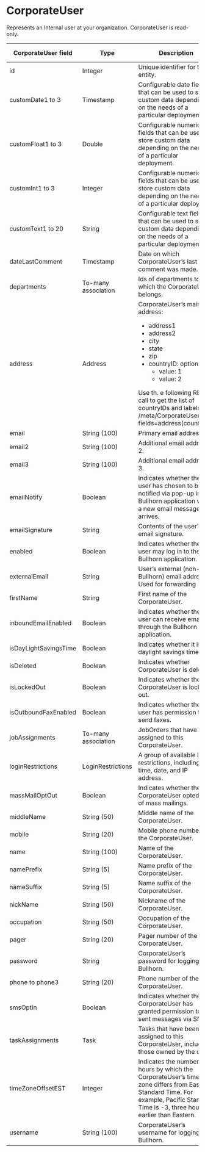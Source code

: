 # CorporateUser

Represents an Internal user at your organization. CorporateUser is read-only. 

| **CorporateUser field** | **Type** | **Description** | **Not null** | **Read-only** |
| --- | --- | --- | --- | --- |
| id | Integer | Unique identifier for this entity. | X | X |
| customDate1 to 3 | Timestamp | Configurable date fields that can be used to store custom data depending on the needs of a particular deployment. | | |
| customFloat1 to 3 | Double | Configurable numeric fields that can be used to store custom data depending on the needs of a particular deployment. | | |
| customInt1 to 3 | Integer | Configurable numeric fields that can be used to store custom data depending on the needs of a particular deployment | | |
| customText1 to 20 | String | Configurable text fields that can be used to store custom data depending on the needs of a particular deployment. | | |
| dateLastComment | Timestamp | Date on which CorporateUser’s last comment was made. | | |
| departments | To-many association | Ids of departments to which the CorporateUser belongs. | | |
| address | Address | CorporateUser’s main  address:<ul><li>address1</li><li>address2</li><li>city</li><li>state</li><li>zip</li><li>countryID: options:<ul><li>value: 1</li><li>value: 2</li></ul></ul>Use th. e following REST call to get the list of countryIDs and labels: /meta/CorporateUser?fields=address(countryID) | X | |
| email | String (100) | Primary email address. | | |
| email2 | String (100) | Additional email address 2. | | |
| email3 | String (100) | Additional email address 3. | | |
| emailNotify | Boolean | Indicates whether the user has chosen to be notified via pop-up in the Bullhorn application when a new email message arrives. | X | |
| emailSignature | String | Contents of the user's email signature. | X | |
| enabled | Boolean | Indicates whether the user may log in to the Bullhorn application. | X | X |
| externalEmail | String | User’s external (non-Bullhorn) email address. Used for forwarding | X | |
| firstName | String | First name of the CorporateUser. | | |
| inboundEmailEnabled | Boolean | Indicates whether the user can receive email through the Bullhorn application. | X | |
| isDayLightSavingsTime | Boolean | Indicates whether it is daylight savings time. | | |
| isDeleted | Boolean | Indicates whether CorporateUser is deleted. | | |
| isLockedOut | Boolean | Indicates whether the CorporateUser is locked out. | | |
| isOutboundFaxEnabled | Boolean | Indicates whether the user has permission to send faxes. | X | |
| jobAssignments | To-many association | JobOrders that have been assigned to this CorporateUser. | | |
| loginRestrictions | LoginRestrictions | A group of available login restrictions, including time, date, and IP address. | | |
| massMailOptOut | Boolean | Indicates whether the CorporateUser opted out of mass mailings. | | |
| middleName | String (50) | Middle name of the CorporateUser. | | |
| mobile | String (20) | Mobile phone number of the CorporateUser. | | |
| name | String (100) | Name of the CorporateUser. | | |
| namePrefix | String (5) | Name prefix of the CorporateUser. | | |
| nameSuffix | String (5) | Name suffix of the CorporateUser. | | |
| nickName | String (50) | Nickname of the CorporateUser. | | |
| occupation | String (50) | Occupation of the CorporateUser. | | |
| pager | String (20) | Pager number of the CorporateUser. | | |
| password | String | CorporateUser’s password for logging in to Bullhorn. | X | |
| phone to phone3 | String (20) | Phone number of the CorporateUser. | | |
| smsOptIn | Boolean | Indicates whether the CorporateUser has granted permission to be sent messages via SMS. | | |
| taskAssignments | Task | Tasks that have been assigned to this CorporateUser, including those owned by the user. | | |
| timeZoneOffsetEST | Integer | Indicates the number of hours by which the CorporateUser’s time zone differs from Eastern Standard Time. For example, Pacific Standard Time is -3, three hours earlier than Eastern. | | |
| username | String (100) | CorporateUser’s username for logging in to Bullhorn. | X | |